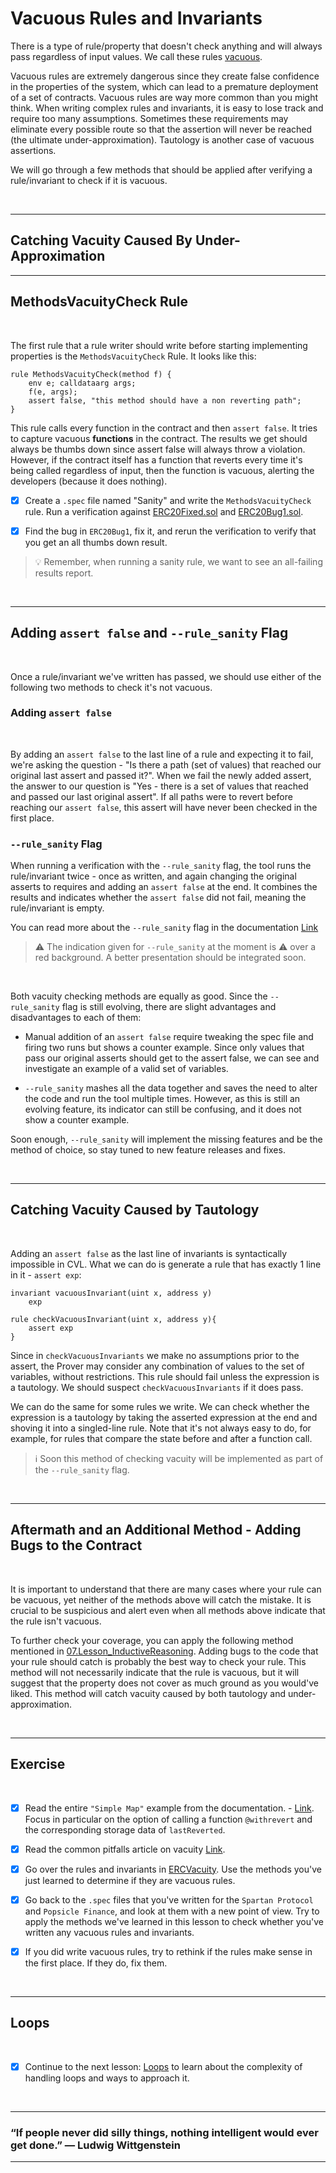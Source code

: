 # Vacuous Rules and Invariants

There is a type of rule/property that doesn't check anything and will always pass regardless of input values. We call these rules [vacuous](https://en.wikipedia.org/wiki/Vacuous_truth).

Vacuous rules are extremely dangerous since they create false confidence in the properties of the system, which can lead to a premature deployment of a set of contracts.
Vacuous rules are way more common than you might think. When writing complex rules and invariants, it is easy to lose track and require too many assumptions. Sometimes these requirements may eliminate every possible route so that the assertion will never be reached (the ultimate under-approximation). Tautology is another case of vacuous assertions.

We will go through a few methods that should be applied after verifying a rule/invariant to check if it is vacuous.

</br>

---

## Catching Vacuity Caused By Under-Approximation

---
## MethodsVacuityCheck Rule

</br>

The first rule that a rule writer should write before starting implementing properties is the `MethodsVacuityCheck` Rule. It looks like this:

```
rule MethodsVacuityCheck(method f) {
	env e; calldataarg args;
	f(e, args);
	assert false, "this method should have a non reverting path";
}
```

This rule calls every function in the contract and then `assert false`. It tries to capture vacuous **functions** in the contract.
The results we get should always be thumbs down since assert false will always throw a violation. However, if the contract itself has a function that reverts every time it's being called regardless of input, then the function is vacuous, alerting the developers (because it does nothing).

- [x] Create a `.spec` file named "Sanity" and write the `MethodsVacuityCheck` rule. Run a verification against [ERC20Fixed.sol](ERC20/ERC20Fixed.sol) and [ERC20Bug1.sol](ERC20/ERC20Bug1.sol).

- [x] Find the bug in `ERC20Bug1`, fix it, and rerun the verification to verify that you get an all thumbs down result.

> :bulb: Remember, when running a sanity rule, we want to see an all-failing results report.

</br>

---

## Adding `assert false` and `--rule_sanity` Flag

</br>

Once a rule/invariant we've written has passed, we should use either of the following two methods to check it's not vacuous. 

### Adding `assert false`

</br>

By adding an `assert false` to the last line of a rule and expecting it to fail, we're asking the question - "Is there a path (set of values) that reached our original last assert and passed it?".
When we fail the newly added assert, the answer to our question is "Yes - there is a set of values that reached and passed our last original assert". If all paths were to revert before reaching our `assert false`, this assert will have never been checked in the first place.

### `--rule_sanity` Flag

When running a verification with the `--rule_sanity` flag, the tool runs the rule/invariant twice - once as written, and again changing the original asserts to requires and adding an `assert false` at the end. It combines the results and indicates whether the `assert false` did not fail, meaning the rule/invariant is empty.

You can read more about the `--rule_sanity` flag in the documentation [Link](https://docs.certora.com/en/latest/docs/prover/cli/options.html#rule-sanity)

> :warning: The indication given for `--rule_sanity` at the moment is :warning: over a red background. A better presentation should be integrated soon.

</br>

Both vacuity checking methods are equally as good. Since the `--rule_sanity` flag is still evolving, there are slight advantages and disadvantages to each of them:

- Manual addition of an `assert false` require tweaking the spec file and firing two runs but shows a counter example. Since only values that pass our original asserts should get to the assert false, we can see and investigate an example of a valid set of variables.

- `--rule_sanity` mashes all the data together and saves the need to alter the code and run the tool multiple times. However, as this is still an evolving feature, its indicator can still be confusing, and it does not show a counter example. 

Soon enough, `--rule_sanity` will implement the missing features and be the method of choice, so stay tuned to new feature releases and fixes.

</br> 

--- 

## Catching Vacuity Caused by Tautology

</br>

Adding an `assert false` as the last line of invariants is syntactically impossible in CVL.
What we can do is generate a rule that has exactly 1 line in it - `assert exp`:

``` CVL
invariant vacuousInvariant(uint x, address y)
    exp

rule checkVacuousInvariant(uint x, address y){
    assert exp
}
```

Since in `checkVacuousInvariants` we make no assumptions prior to the assert, the Prover may consider any combination of values to the set of variables, without restrictions. This rule should fail unless the expression is a tautology. We should suspect `checkVacuousInvariants` if it does pass.

We can do the same for some rules we write. We can check whether the expression is a tautology by taking the asserted expression at the end and shoving it into a singled-line rule.
Note that it's not always easy to do, for example, for rules that compare the state before and after a function call.

> :information_source: Soon this method of checking vacuity will be implemented as part of the `--rule_sanity` flag.

</br>

---

## Aftermath and an Additional Method - Adding Bugs to the Contract

</br>

It is important to understand that there are many cases where your rule can be vacuous, yet neither of the methods above will catch the mistake.
It is crucial to be suspicious and alert even when all methods above indicate that the rule isn't vacuous.

To further check your coverage, you can apply the following method mentioned in [07.Lesson_InductiveReasoning](../07.Lesson_InductiveReasoning).
Adding bugs to the code that your rule should catch is probably the best way to check your rule. This method will not necessarily indicate that the rule is vacuous, but it will suggest that the property does not cover as much ground as you would've liked.
This method will catch vacuity caused by both tautology and under-approximation.

</br>

---

## Exercise

</br>

- [x] Read the entire `"Simple Map"` example from the documentation. - [Link](https://docs.certora.com/en/latest/docs/user-guide/map/simple.html). Focus in particular on the option of calling a function `@withrevert` and the corresponding storage data of `lastReverted`.

- [x] Read the common pitfalls article on vacuity [Link](https://docs.certora.com/en/latest/docs/confluence/pitfalls.html?highlight=lastreverted#lastreverted-updates).

- [x] Go over the rules and invariants in [ERCVacuity](ERC20/ERCVacuity.spec). Use the methods you've just learned to determine if they are vacuous rules.
 
- [x] Go back to the `.spec` files that you've written for the `Spartan Protocol` and `Popsicle Finance`, and look at them with a new point of view. Try to apply the methods we've learned in this lesson to check whether you've written any vacuous rules and invariants.

- [x] If you did write vacuous rules, try to rethink if the rules make sense in the first place. If they do, fix them.

</br>

---

## Loops

</br>

- [x] Continue to the next lesson: [Loops](../11.Lesson_Loops) to learn about the complexity of handling loops and ways to approach it.

</br>

---

### “If people never did silly things, nothing intelligent would ever get done.” — Ludwig Wittgenstein

---
